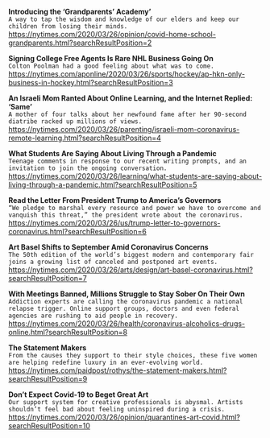 **Introducing the ‘Grandparents’ Academy’**\
`A way to tap the wisdom and knowledge of our elders and keep our children from losing their minds.`\
https://nytimes.com/2020/03/26/opinion/covid-home-school-grandparents.html?searchResultPosition=2

**Signing College Free Agents Is Rare NHL Business Going On**\
`Colton Poolman had a good feeling about what was to come.`\
https://nytimes.com/aponline/2020/03/26/sports/hockey/ap-hkn-only-business-in-hockey.html?searchResultPosition=3

**An Israeli Mom Ranted About Online Learning, and the Internet Replied: ‘Same’**\
`A mother of four talks about her newfound fame after her 90-second diatribe racked up millions of views.`\
https://nytimes.com/2020/03/26/parenting/israeli-mom-coronavirus-remote-learning.html?searchResultPosition=4

**What Students Are Saying About Living Through a Pandemic**\
`Teenage comments in response to our recent writing prompts, and an invitation to join the ongoing conversation.`\
https://nytimes.com/2020/03/26/learning/what-students-are-saying-about-living-through-a-pandemic.html?searchResultPosition=5

**Read the Letter From President Trump to America’s Governors**\
`“We pledge to marshal every resource and power we have to overcome and vanquish this threat,” the president wrote about the coronavirus.`\
https://nytimes.com/2020/03/26/us/trump-letter-to-governors-coronavirus.html?searchResultPosition=6

**Art Basel Shifts to September Amid Coronavirus Concerns**\
`The 50th edition of the world’s biggest modern and contemporary fair joins a growing list of canceled and postponed art events.`\
https://nytimes.com/2020/03/26/arts/design/art-basel-coronavirus.html?searchResultPosition=7

**With Meetings Banned, Millions Struggle to Stay Sober On Their Own**\
`Addiction experts are calling the coronavirus pandemic a national relapse trigger. Online support groups, doctors and even federal agencies are rushing to aid people in recovery.`\
https://nytimes.com/2020/03/26/health/coronavirus-alcoholics-drugs-online.html?searchResultPosition=8

**The Statement Makers**\
`From the causes they support to their style choices, these five women are helping redefine luxury in an ever-evolving world.`\
https://nytimes.com/paidpost/rothys/the-statement-makers.html?searchResultPosition=9

**Don’t Expect Covid-19 to Beget Great Art**\
`Our support system for creative professionals is abysmal. Artists shouldn’t feel bad about feeling uninspired during a crisis.`\
https://nytimes.com/2020/03/26/opinion/quarantines-art-covid.html?searchResultPosition=10

